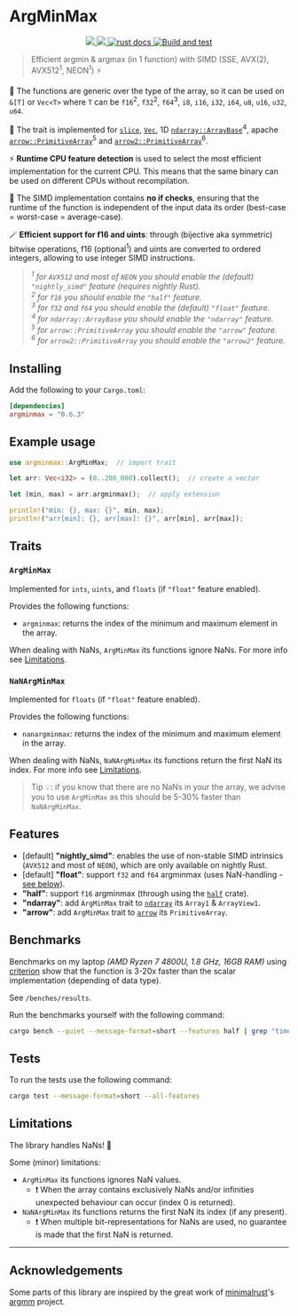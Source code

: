 # ArgMinMax

<div align="center">
  <a href="https://crates.io/crates/argminmax">
    <img src="https://img.shields.io/crates/v/argminmax.svg"/>
  </a>
  <a href="">
    <img src="https://shields.io/badge/license-MIT-blue"/>
  </a>
  <a href="https://docs.rs/argminmax/latest/argminmax/">
    <img src="https://docs.rs/argminmax/badge.svg" alt="rust docs"/>
  </a>
  <a href="https://github.com/jvdd/argminmax/actions">
    <img src="https://github.com/jvdd/argminmax/actions/workflows/ci.yml/badge.svg" alt="Build and test"/>
  </a>
</div>

> Efficient argmin &amp; argmax (in 1 function) with SIMD (SSE, AVX(2), AVX512<sup>1</sup>, NEON<sup>1</sup>) ⚡

<!-- This project uses [SIMD](https://en.wikipedia.org/wiki/Single_instruction,_multiple_data) to compute argmin and argmax in a single function.   -->

🚀 The functions are generic over the type of the array, so it can be used on `&[T]` or `Vec<T>` where `T` can be `f16`<sup>2</sup>, `f32`<sup>2</sup>, `f64`<sup>3</sup>, `i8`, `i16`, `i32`, `i64`, `u8`, `u16`, `u32`, `u64`.

🤝 The trait is implemented for [`slice`](https://doc.rust-lang.org/std/primitive.slice.html), [`Vec`](https://doc.rust-lang.org/std/vec/struct.Vec.html), 1D [`ndarray::ArrayBase`](https://docs.rs/ndarray/latest/ndarray/struct.ArrayBase.html)<sup>4</sup>, apache [`arrow::PrimitiveArray`](https://docs.rs/arrow/latest/arrow/array/struct.PrimitiveArray.html)<sup>5</sup> and [`arrow2::PrimitiveArray`](https://docs.rs/arrow2/latest/arrow2/array/struct.PrimitiveArray.html)<sup>6</sup>.

⚡ **Runtime CPU feature detection** is used to select the most efficient implementation for the current CPU. This means that the same binary can be used on different CPUs without recompilation. 

👀 The SIMD implementation contains **no if checks**, ensuring that the runtime of the function is independent of the input data its order (best-case = worst-case = average-case).

🪄 **Efficient support for f16 and uints**: through (bijective aka symmetric) bitwise operations, f16 (optional<sup>1</sup>) and uints are converted to ordered integers, allowing to use integer SIMD instructions.

> <i><sup>1</sup> for <code>AVX512</code> and most of <code>NEON</code> you should enable the (default) `"nightly_simd"` feature (requires nightly Rust).</i>  
> <i><sup>2</sup> for <code>f16</code> you should enable the `"half"` feature.</i>  
> <i><sup>3</sup> for <code>f32</code> and <code>f64</code> you should enable the (default) `"float"` feature.</i>  
> <i><sup>4</sup> for <code>ndarray::ArrayBase</code> you should enable the `"ndarray"` feature.</i>  
> <i><sup>5</sup> for <code>arrow::PrimitiveArray</code> you should enable the `"arrow"` feature.</i>  
> <i><sup>6</sup> for <code>arrow2::PrimitiveArray</code> you should enable the `"arrow2"` feature.</i>

## Installing

Add the following to your `Cargo.toml`:

```toml
[dependencies]
argminmax = "0.6.3"
```

## Example usage

```rust
use argminmax::ArgMinMax;  // import trait

let arr: Vec<i32> = (0..200_000).collect();  // create a vector

let (min, max) = arr.argminmax();  // apply extension

println!("min: {}, max: {}", min, max);
println!("arr[min]: {}, arr[max]: {}", arr[min], arr[max]);
```

## Traits

### `ArgMinMax`

Implemented for `ints`, `uints`, and `floats` (if `"float"` feature enabled).

Provides the following functions:
- `argminmax`: returns the index of the minimum and maximum element in the array.
<!-- - `argmin`: returns the index of the minimum element in the array. -->
<!-- - `argmax`: returns the index of the maximum element in the array. -->

When dealing with NaNs, `ArgMinMax` its functions ignore NaNs. For more info see [Limitations](#limitations).

### `NaNArgMinMax`

Implemented for `floats` (if `"float"` feature enabled).

Provides the following functions:
- `nanargminmax`: returns the index of the minimum and maximum element in the array.
<!-- - `nanargmin`: returns the index of the minimum element in the array. -->
<!-- - `nanargmax`: returns the index of the maximum element in the array. -->

When dealing with NaNs, `NaNArgMinMax` its functions return the first NaN its index. For more info see [Limitations](#limitations).

> Tip 💡: if you know that there are no NaNs in your the array, we advise you to use `ArgMinMax` as this should be 5-30% faster than `NaNArgMinMax`.


## Features
- [default] **"nightly_simd"**: enables the use of non-stable SIMD intrinsics (`AVX512` and most of `NEON`), which are only available on nightly Rust.
- [default] **"float"**: support `f32` and `f64` argminmax (uses NaN-handling - [see below](#limitations)).
- **"half"**: support `f16` argminmax (through using the [`half`](https://docs.rs/half/latest/half) crate).
- **"ndarray"**: add `ArgMinMax` trait to [`ndarray`](https://docs.rs/ndarray/latest/ndarray) its `Array1` & `ArrayView1`.
- **"arrow"**: add `ArgMinMax` trait to [`arrow`](https://docs.rs/arrow/latest/arrow) its `PrimitiveArray`.

## Benchmarks

Benchmarks on my laptop *(AMD Ryzen 7 4800U, 1.8 GHz, 16GB RAM)* using [criterion](https://github.com/bheisler/criterion.rs) show that the function is 3-20x faster than the scalar implementation (depending of data type).

See `/benches/results`.

<!-- *For example, finding the argmin & argmax in an array of 10,000,000  random `f32` elements is 3.5x faster than the scalar implementation (taking 2.4ms vs 8.5ms).* -->

Run the benchmarks yourself with the following command:
```bash
cargo bench --quiet --message-format=short --features half | grep "time:"
```

## Tests

To run the tests use the following command:
```bash
cargo test --message-format=short --all-features
```

## Limitations

The library handles NaNs! 🚀 

<!-- For NaN-handling there are two variants:
- **Ignore NaN**: NaNs are ignored and the index of the highest / lowest non-NaN value is returned.
- **Return NaN**: the first NaN value is returned. -->

Some (minor) limitations:
- `ArgMinMax` its functions ignores NaN values.
  - ❗ When the array contains exclusively NaNs and/or infinities unexpected behaviour can occur (index 0 is returned).
- `NaNArgMinMax` its functions returns the first NaN its index (if any present).
  - ❗ When multiple bit-representations for NaNs are used, no guarantee is made that the first NaN is returned.

---

## Acknowledgements

Some parts of this library are inspired by the great work of [minimalrust](https://github.com/minimalrust)'s [argmm](https://github.com/minimalrust/argmm) project.
